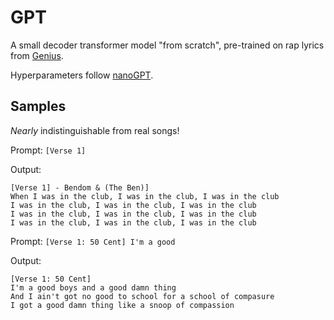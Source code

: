 # GPT

A small decoder transformer model "from scratch", pre-trained on rap lyrics from [Genius](https://www.kaggle.com/datasets/carlosgdcj/genius-song-lyrics-with-language-information).

Hyperparameters follow [nanoGPT](https://github.com/karpathy/nanoGPT). 

## Samples

_Nearly_ indistinguishable from real songs!

Prompt: `[Verse 1]`

Output: 

```
[Verse 1] - Bendom & (The Ben)]
When I was in the club, I was in the club, I was in the club
I was in the club, I was in the club, I was in the club
I was in the club, I was in the club, I was in the club
I was in the club, I was in the club, I was in the club
```

Prompt: `[Verse 1: 50 Cent] I'm a good`

Output:

```
[Verse 1: 50 Cent]
I'm a good boys and a good damn thing
And I ain't got no good to school for a school of compasure
I got a good damn thing like a snoop of compassion
```